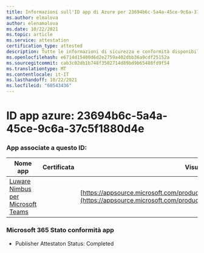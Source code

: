 ```yaml
---
title: Informazioni sull'ID app di Azure per 23694b6c-5a4a-45ce-9c6a-37c5f1880d4e
ms.author: elmalova
author: elenamalova
ms.date: 10/22/2021
ms.topic: article
ms.service: attestation
certification_type: attested
description: Tutte le informazioni di sicurezza e conformità disponibili per 23694b6c-5a4a-45ce-9c6a-37c5f1880d4e.
ms.openlocfilehash: e6714d15400d6d2e2759a402dbb36a9cdf25152a
ms.sourcegitcommit: cab3c02db1b748f3502714d89bd9b65408fd9f54
ms.translationtype: MT
ms.contentlocale: it-IT
ms.lasthandoff: 10/22/2021
ms.locfileid: "60543436"
---
```

# <a name="azure-app-id-23694b6c-5a4a-45ce-9c6a-37c5f1880d4e"></a>ID app azure: 23694b6c-5a4a-45ce-9c6a-37c5f1880d4e


### <a name="apps-associated-with-this-id"></a>App associate a questo ID:
| **Nome app** | **Certificata** | **Visualizzazione in AppSource** |
|--------------|---------------|-----------------------|
| [Luware Nimbus per Microsoft Teams](https://docs.microsoft.com/microsoft-365-app-certification/forward/luwareagzurich.advanced_routing_azure_marketplace) |  | [https://appsource.microsoft.com/product/office/luwareagzurich.advanced_routing_azure_marketplace](https://appsource.microsoft.com/product/office/luwareagzurich.advanced_routing_azure_marketplace) |

### <a name="microsoft-365-app-compliance-status"></a>Microsoft 365 Stato conformità app
- Publisher Attestaton Status: Completed

